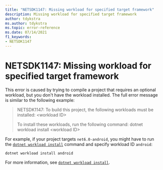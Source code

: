 ```yaml
---
title: "NETSDK1147: Missing workload for specified target framework"
description: Missing workload for specified target framework
author: tdykstra
ms.author: tdykstra
ms.topic: error-reference
ms.date: 07/14/2021
f1_keywords:
- NETSDK1147
---
```

# NETSDK1147: Missing workload for specified target framework

This error is caused by trying to compile a project that requires an optional workload, but you don't have the workload installed. The full error message is similar to the following example:

> NETSDK1147: To build this project, the following workloads must be installed: \<workload ID>
>
> To install these workloads, run the following command: dotnet workload install \<workload ID>

For example, if your project targets `net6.0-android`, you might have to run the [`dotnet workload install`](../dotnet-workload-install.md) command and specify workload ID `android`:

```dotnetcli
dotnet workload install android
```

For more information, see [`dotnet workload install`](../dotnet-workload-install.md).
